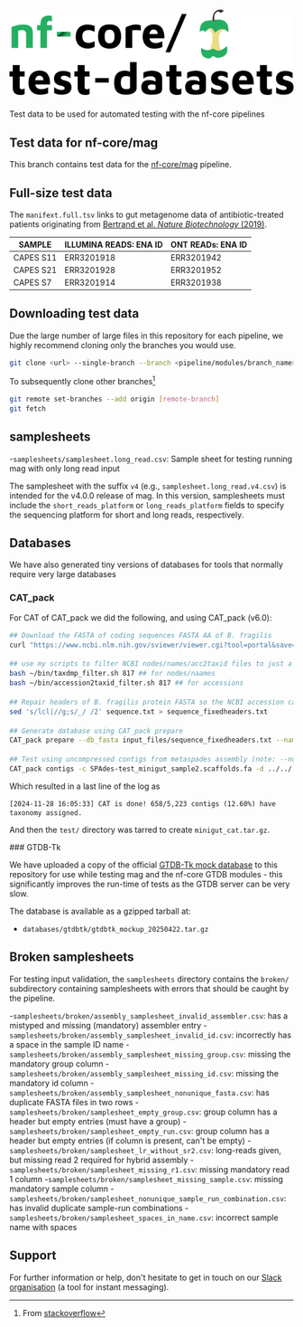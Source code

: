 # ![nfcore/test-datasets](docs/images/test-datasets_logo.png)

Test data to be used for automated testing with the nf-core pipelines

## Test data for nf-core/mag

This branch contains test data for the [nf-core/mag](https://github.com/nf-core/mag) pipeline.

## Full-size test data

The `manifext.full.tsv` links to gut metagenome data of antibiotic-treated patients originating from [Bertrand et al. _Nature Biotechnology_ (2019)](https://doi.org/10.1038/s41587-019-0191-2).

| SAMPLE    | ILLUMINA READS: ENA ID | ONT READs: ENA ID |
| --------- | ---------------------- | ----------------- |
| CAPES S11 | ERR3201918             | ERR3201942        |
| CAPES S21 | ERR3201928             | ERR3201952        |
| CAPES S7  | ERR3201914             | ERR3201938        |

## Downloading test data

Due the large number of large files in this repository for each pipeline, we highly recommend cloning only the branches you would use.

```bash
git clone <url> --single-branch --branch <pipeline/modules/branch_name>
```

To subsequently clone other branches[^1]

```bash
git remote set-branches --add origin [remote-branch]
git fetch
```
## samplesheets

-`samplesheets/samplesheet.long_read.csv`: Sample sheet for testing running mag with only long read input

The samplesheet with the suffix `v4` (e.g., `samplesheet.long_read.v4.csv`) is intended for the v4.0.0 release of mag. In this version, samplesheets must include the `short_reads_platform` or `long_reads_platform` fields to specify the sequencing platform for short and long reads, respectively.

## Databases

We have also generated tiny versions of databases for tools that normally require very large databases

### CAT_pack

For CAT of CAT_pack we did the following, and using CAT_pack (v6.0):

```bash
## Download the FASTA of coding sequences FASTA AA of B. fragilis
curl "https://www.ncbi.nlm.nih.gov/sviewer/viewer.cgi?tool=portal&save=file&log$=seqview&db=nuccore&report=fasta_cds_aa&id=1992822979&extrafeat=null&conwithfeat=on&hide-cdd=on&ncbi_phid=CE8C15326D6BB8C10000000006490560" -o sequence.txt

## use my scripts to filter NCBI nodes/names/acc2taxid files to just a given taxid (basically fancy iterative greps)
bash ~/bin/taxdmp_filter.sh 817 ## for nodes/naames
bash ~/bin/accession2taxid_filter.sh 817 ## for accessions

## Repair headers of B. fragilis protein FASTA so the NCBI accession can be read by CAT properly
sed 's/lcl|//g;s/_/ /2' sequence.txt > sequence_fixedheaders.txt

## Generate database using CAT_pack prepare
CAT_pack prepare --db_fasta input_files/sequence_fixedheaders.txt --names input_files/names_reduced.dmp --nodes  input_files/nodes_reduced.dmp --acc2tax input_files/accession2taxid_reduced.dmp --db_dir test/

## Test using uncompressed contigs from metaspades assembly (note: --no_stars was required for some reason but seesms to only occur when we have a single genome in there possible..)
CAT_pack contigs -c SPAdes-test_minigut_sample2.scaffolds.fa -d ../../../cat_fakedb/test/db/ -t ../../../cat_fakedb/test2/tax/ --no_stars --force
```

Which resulted in a last line of the log as

```console
[2024-11-28 16:05:33] CAT is done! 658/5,223 contigs (12.60%) have taxonomy assigned.
```

And then the `test/` directory was tarred to create `minigut_cat.tar.gz`.

### GTDB-Tk

We have uploaded a copy of the official [GTDB-Tk mock database](https://data.gtdb.ecogenomic.org/releases/latest/auxillary_files/gtdbtk_package/mockup_db/) to this repository for use while testing mag and the nf-core GTDB modules - this significantly improves the run-time of tests as the GTDB server can be very slow.

The database is available as a gzipped tarball at:
- `databases/gtdbtk/gtdbtk_mockup_20250422.tar.gz`

## Broken samplesheets

For testing input validation, the `samplesheets` directory contains the `broken/` subdirectory containing samplesheets with errors that should be caught by the pipeline.

-`samplesheets/broken/assembly_samplesheet_invalid_assembler.csv`: has a mistyped and missing (mandatory) assembler entry 
-`samplesheets/broken/assembly_samplesheet_invalid_id.csv`: incorrectly has a space in the sample ID name 
-`samplesheets/broken/assembly_samplesheet_missing_group.csv`: missing the mandatory group column 
-`samplesheets/broken/assembly_samplesheet_missing_id.csv`: missing the mandatory id column 
-`samplesheets/broken/assembly_samplesheet_nonunique_fasta.csv`: has duplicate FASTA files in two rows 
-`samplesheets/broken/samplesheet_empty_group.csv`: group column has a header but empty entries (must have a group) 
-`samplesheets/broken/samplesheet_empty_run.csv`: group column has a header but empty entries (if column is present, can't be empty) 
-`samplesheets/broken/samplesheet_lr_without_sr2.csv`: long-reads given, but missing read 2 required for hybrid assembly 
-`samplesheets/broken/samplesheet_missing_r1.csv`: missing mandatory read 1 column 
-`samplesheets/broken/samplesheet_missing_sample.csv`: missing mandatory sample column 
-`samplesheets/broken/samplesheet_nonunique_sample_run_combination.csv`: has invalid duplicate sample-run combinations 
-`samplesheets/broken/samplesheet_spaces_in_name.csv`: incorrect sample name with spaces

## Support

For further information or help, don't hesitate to get in touch on our [Slack organisation](https://nf-co.re/join/slack) (a tool for instant messaging).

[^1]: From [stackoverflow](https://stackoverflow.com/a/60846265/11502856)
